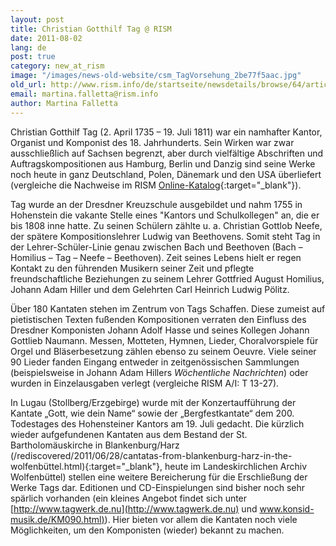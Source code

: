 ```yaml
---
layout: post
title: Christian Gotthilf Tag @ RISM
date: 2011-08-02
lang: de
post: true
category: new_at_rism
image: "/images/news-old-website/csm_TagVorsehung_2be77f5aac.jpg"
old_url: http://www.rism.info/de/startseite/newsdetails/browse/64/article/64/christian-gotthilf-tag-rism.html
email: martina.falletta@rism.info
author: Martina Falletta
---
```


Christian Gotthilf Tag (2. April 1735 – 19. Juli 1811) war ein namhafter Kantor, Organist und Komponist des 18. Jahrhunderts. Sein Wirken war zwar ausschließlich auf Sachsen begrenzt, aber durch vielfältige Abschriften und Auftragskompositionen aus Hamburg, Berlin und Danzig sind seine Werke noch heute in ganz Deutschland, Polen, Dänemark und den USA überliefert (vergleiche die Nachweise im RISM [Online-Katalog](http://opac.rism.info/index.php?id=6&tx_bsbsearch_pi1%5Bsmode%5D=simple&L=1&tx_bsbsearch_pi1%5Bquery%5D%5B0%5D=Tag%2C+Christian+Gotthilf&tx_bsbsearch_pi1%5Bsubmit_button%5D=Search){:target="_blank"}).

Tag wurde an der Dresdner Kreuzschule ausgebildet und nahm 1755 in Hohenstein die vakante Stelle eines "Kantors und Schulkollegen" an, die er bis 1808 inne hatte. Zu seinen Schülern zählte u. a. Christian Gottlob Neefe, der spätere Kompositionslehrer Ludwig van Beethovens. Somit steht Tag in der Lehrer-Schüler-Linie genau zwischen Bach und Beethoven (Bach – Homilius – Tag – Neefe – Beethoven). Zeit seines Lebens hielt er regen Kontakt zu den führenden Musikern seiner Zeit und pflegte freundschaftliche Beziehungen zu seinem Lehrer Gottfried August Homilius, Johann Adam Hiller und dem Gelehrten Carl Heinrich Ludwig Pölitz.

Über 180 Kantaten stehen im Zentrum von Tags Schaffen. Diese zumeist auf pietistischen Texten fußenden Kompositionen verraten den Einfluss des Dresdner Komponisten Johann Adolf Hasse und seines Kollegen Johann Gottlieb Naumann. Messen, Motteten, Hymnen, Lieder, Choralvorspiele für Orgel und Bläserbesetzung zählen ebenso zu seinem Oeuvre. Viele seiner 90 Lieder fanden Eingang entweder in zeitgenössischen Sammlungen (beispielsweise in Johann Adam Hillers _Wöchentliche Nachrichten_) oder wurden in Einzelausgaben verlegt (vergleiche RISM A/I: T 13-27).

In Lugau (Stollberg/Erzgebirge) wurde mit der Konzertaufführung der Kantate „Gott, wie dein Name“ sowie der „Bergfestkantate“ dem 200. Todestages des Hohensteiner Kantors am 19. Juli gedacht. Die kürzlich wieder aufgefundenen Kantaten aus dem Bestand der St. Bartholomäuskirche in Blankenburg/Harz (/rediscovered/2011/06/28/cantatas-from-blankenburg-harz-in-the-wolfenbüttel.html){:target="_blank"}, heute im Landeskirchlichen Archiv Wolfenbüttel) stellen eine weitere Bereicherung für die Erschließung der Werke Tags dar. Editionen und CD-Einspielungen sind bisher noch sehr spärlich vorhanden (ein kleines Angebot findet sich unter [http://www.tagwerk.de.nu](http://www.tagwerk.de.nu) und [www.konsid-musik.de/KM090.html)](http://www.konsid-musik.de/KM090.html)). Hier bieten vor allem die Kantaten noch viele Möglichkeiten, um den Komponisten (wieder) bekannt zu machen.